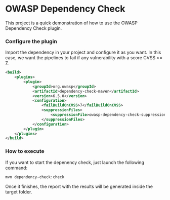 # OWASP Dependency Check

This project is a quick demonstration of how to use the OWASP Dependency Check plugin.

### Configure the plugin

Import the dependency in your project and configure it as you want. In this case, we want the pipelines to fail if any vulnerability with a score CVSS >= 7.
```xml
<build>
    <plugins>
        <plugin>
            <groupId>org.owasp</groupId>
            <artifactId>dependency-check-maven</artifactId>
            <version>6.5.0</version>
            <configuration>
                <failBuildOnCVSS>7</failBuildOnCVSS>
                <suppressionFiles>
                    <suppressionFile>owasp-dependency-check-suppressions.xml</suppressionFile>
                </suppressionFiles>
            </configuration>
        </plugin>
    </plugins>
</build>
```

### How to execute

If you want to start the depenency check, just launch the following command:
```shell
mvn dependency-check:check
```

Once it finishes, the report with the results will be generated inside the target folder.